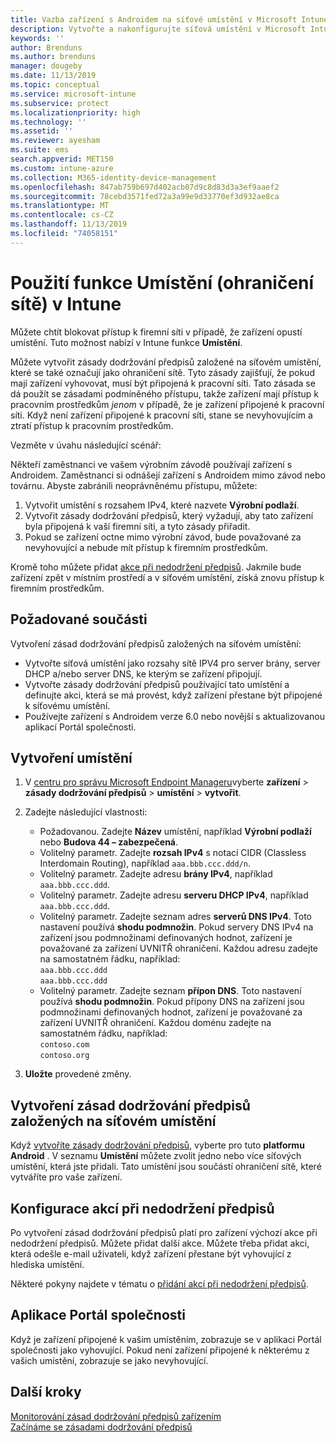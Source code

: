 ```yaml
---
title: Vazba zařízení s Androidem na síťové umístění v Microsoft Intune – Azure | Microsoft Docs
description: Vytvořte a nakonfigurujte síťová umístění v Microsoft Intune pro zařízení s Androidem. Zařízení můžete na základě jejich síťového umístění označovat jako nevyhovující. Pokud se zařízení octne mimo síťové umístění, můžete zablokovat přístup k prostředkům společnosti.
keywords: ''
author: Brenduns
ms.author: brenduns
manager: dougeby
ms.date: 11/13/2019
ms.topic: conceptual
ms.service: microsoft-intune
ms.subservice: protect
ms.localizationpriority: high
ms.technology: ''
ms.assetid: ''
ms.reviewer: ayesham
ms.suite: ems
search.appverid: MET150
ms.custom: intune-azure
ms.collection: M365-identity-device-management
ms.openlocfilehash: 847ab759b697d402acb07d9c8d83d3a3ef9aaef2
ms.sourcegitcommit: 78cebd3571fed72a3a99e9d33770ef3d932ae8ca
ms.translationtype: MT
ms.contentlocale: cs-CZ
ms.lasthandoff: 11/13/2019
ms.locfileid: "74058151"
---
```

# <a name="use-locations-network-fence-in-intune"></a>Použití funkce Umístění (ohraničení sítě) v Intune

Můžete chtít blokovat přístup k firemní síti v případě, že zařízení opustí umístění. Tuto možnost nabízí v Intune funkce **Umístění**. 

Můžete vytvořit zásady dodržování předpisů založené na síťovém umístění, které se také označují jako ohraničení sítě. Tyto zásady zajišťují, že pokud mají zařízení vyhovovat, musí být připojená k pracovní síti. Tato zásada se dá použít se zásadami podmíněného přístupu, takže zařízení mají přístup k pracovním prostředkům *jenom* v případě, že je zařízení připojené k pracovní síti. Když není zařízení připojené k pracovní síti, stane se nevyhovujícím a ztratí přístup k pracovním prostředkům.

Vezměte v úvahu následující scénář:

Někteří zaměstnanci ve vašem výrobním závodě používají zařízení s Androidem. Zaměstnanci si odnášejí zařízení s Androidem mimo závod nebo továrnu. Abyste zabránili neoprávněnému přístupu, můžete:

1. Vytvořit umístění s rozsahem IPv4, které nazvete **Výrobní podlaží**.
2. Vytvořit zásady dodržování předpisů, který vyžadují, aby tato zařízení byla připojená k vaší firemní síti, a tyto zásady přiřadit.
3. Pokud se zařízení octne mimo výrobní závod, bude považované za nevyhovující a nebude mít přístup k firemním prostředkům.

Kromě toho můžete přidat [akce při nedodržení předpisů](#configure-the-actions-for-noncompliance). Jakmile bude zařízení zpět v místním prostředí a v síťovém umístění, získá znovu přístup k firemním prostředkům.

## <a name="prerequisites"></a>Požadované součásti

Vytvoření zásad dodržování předpisů založených na síťovém umístění:

- Vytvořte síťová umístění jako rozsahy sítě IPV4 pro server brány, server DHCP a/nebo server DNS, ke kterým se zařízení připojují.
- Vytvořte zásady dodržování předpisů používající tato umístění a definujte akci, která se má provést, když zařízení přestane být připojené k síťovému umístění.
- Používejte zařízení s Androidem verze 6.0 nebo novější s aktualizovanou aplikací Portál společnosti.

## <a name="create-a-location"></a>Vytvoření umístění

1. V [centru pro správu Microsoft Endpoint Manageru](https://go.microsoft.com/fwlink/?linkid=2109431)vyberte **zařízení** > **zásady dodržování předpisů** > **umístění** > **vytvořit**.

2. Zadejte následující vlastnosti:  

   - Požadovanou. Zadejte **Název** umístění, například **Výrobní podlaží** nebo **Budova 44 – zabezpečená**.
   - Volitelný parametr. Zadejte **rozsah IPv4** s notací CIDR (Classless Interdomain Routing), například `aaa.bbb.ccc.ddd/n`.
   - Volitelný parametr. Zadejte adresu **brány IPv4**, například `aaa.bbb.ccc.ddd`.
   - Volitelný parametr. Zadejte adresu **serveru DHCP IPv4**, například `aaa.bbb.ccc.ddd`.
   - Volitelný parametr. Zadejte seznam adres **serverů DNS IPv4**. Toto nastavení používá **shodu podmnožin**. Pokud servery DNS IPv4 na zařízení jsou podmnožinami definovaných hodnot, zařízení je považované za zařízení UVNITŘ ohraničení. Každou adresu zadejte na samostatném řádku, například:  
     `aaa.bbb.ccc.ddd`  
     `aaa.bbb.ccc.ddd`
   - Volitelný parametr. Zadejte seznam **přípon DNS**. Toto nastavení používá **shodu podmnožin**. Pokud přípony DNS na zařízení jsou podmnožinami definovaných hodnot, zařízení je považované za zařízení UVNITŘ ohraničení. Každou doménu zadejte na samostatném řádku, například:  
     `contoso.com`  
     `contoso.org`

3. **Uložte** provedené změny.

## <a name="create-the-location-compliance-policy"></a>Vytvoření zásad dodržování předpisů založených na síťovém umístění

Když [vytvoříte zásady dodržování předpisů](create-compliance-policy.md), vyberte pro tuto **platformu** **Android** . V seznamu **Umístění** můžete zvolit jedno nebo více síťových umístění, která jste přidali. Tato umístění jsou součástí ohraničení sítě, které vytváříte pro vaše zařízení.

## <a name="configure-the-actions-for-noncompliance"></a>Konfigurace akcí při nedodržení předpisů

Po vytvoření zásad dodržování předpisů platí pro zařízení výchozí akce při nedodržení předpisů. Můžete přidat další akce. Můžete třeba přidat akci, která odešle e-mail uživateli, když zařízení přestane být vyhovující z hlediska umístění.

Některé pokyny najdete v tématu o [přidání akcí při nedodržení předpisů](actions-for-noncompliance.md).

## <a name="company-portal-app"></a>Aplikace Portál společnosti

Když je zařízení připojené k vašim umístěním, zobrazuje se v aplikaci Portál společnosti jako vyhovující. Pokud není zařízení připojené k některému z vašich umístění, zobrazuje se jako nevyhovující.

## <a name="next-steps"></a>Další kroky

[Monitorování zásad dodržování předpisů zařízením](compliance-policy-monitor.md)  
[Začínáme se zásadami dodržování předpisů](device-compliance-get-started.md)
